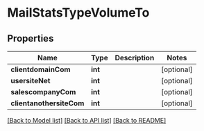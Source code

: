 # MailStatsTypeVolumeTo

## Properties
Name | Type | Description | Notes
------------ | ------------- | ------------- | -------------
**clientdomainCom** | **int** |  | [optional] 
**usersiteNet** | **int** |  | [optional] 
**salescompanyCom** | **int** |  | [optional] 
**clientanothersiteCom** | **int** |  | [optional] 

[[Back to Model list]](../../README.md#documentation-for-models) [[Back to API list]](../../README.md#documentation-for-api-endpoints) [[Back to README]](../../README.md)

